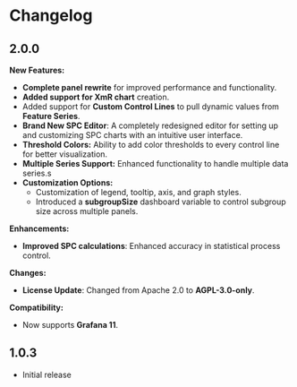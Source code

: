# Changelog

## 2.0.0
**New Features:**
- **Complete panel rewrite** for improved performance and functionality.
- **Added support for XmR chart** creation.
- Added support for **Custom Control Lines** to pull dynamic values from **Feature Series**.
- **Brand New SPC Editor**: A completely redesigned editor for setting up and customizing SPC charts with an intuitive user interface.
- **Threshold Colors:** Ability to add color thresholds to every control line for better visualization.
- **Multiple Series Support:** Enhanced functionality to handle multiple data series.s
- **Customization Options:**
	- Customization of legend, tooltip, axis, and graph styles.
	- Introduced a **subgroupSize** dashboard variable to control subgroup size across multiple panels.

**Enhancements:**

- **Improved SPC calculations**: Enhanced accuracy in statistical process control.

**Changes:**

- **License Update**: Changed from Apache 2.0 to **AGPL-3.0-only**.
  
**Compatibility:**

- Now supports **Grafana 11**.

## 1.0.3
- Initial release




